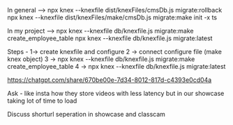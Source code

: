 In general -->
npx knex --knexfile dist/knexFiles/cmsDb.js migrate:rollback
npx knex --knexfile dist/knexFiles/make/cmsDb.js migrate:make init -x ts

In my project -->
npx knex --knexfile db/knexfile.js  migrate:make create_employee_table
npx knex --knexfile db/knexfile.js  migrate:latest



Steps - 
1-> create knexfile and configure
2 -> connect configure file (make knex object)
3 -> npx knex --knexfile db/knexfile.js  migrate:make create_employee_table
4 -> npx knex --knexfile db/knexfile.js  migrate:latest

https://chatgpt.com/share/670be00e-7d34-8012-817d-c4393e0cd04a


Ask - like insta how they store videos with less latency but in our showcase taking lot of time to load

Discuss shorturl seperation in showcase and classcam
